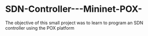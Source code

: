 # SDN-Controller---Mininet-POX-
The objective of this small project was to learn to program an SDN controller using the POX platform

